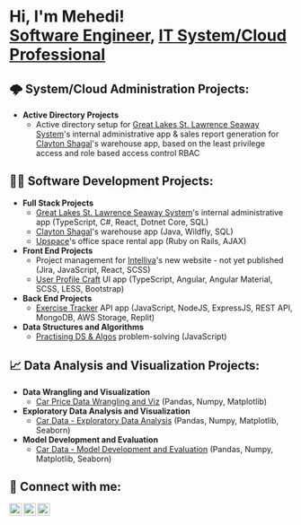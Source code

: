 <h1>Hi, I'm Mehedi! <br/><a href="https://github.com/MehediEhteshum">Software Engineer</a>, <a href="https://www.linkedin.com/in/mehediehteshum/">IT System/Cloud Professional</a></h1>

<h2>🌩️ System/Cloud Administration Projects:</h2>

- <b>Active Directory Projects</b>
  - Active directory setup for [Great Lakes St. Lawrence Seaway System](https://greatlakes-seaway.com/en/)'s internal administrative app & sales report generation for [Clayton Shagal](https://claytonshagal.com/ca/en/home.html)'s warehouse app, based on the least privilege access and role based access control RBAC 

<h2>👨‍💻 Software Development Projects:</h2>

- <b>Full Stack Projects</b>
  - [Great Lakes St. Lawrence Seaway System](https://greatlakes-seaway.com/en/)'s internal administrative app (TypeScript, C#, React, Dotnet Core, SQL)
  - [Clayton Shagal](https://claytonshagal.com/ca/en/home.html)'s warehouse app (Java, Wildfly, SQL)
  - [Upspace](https://upspace.ca/)'s office space rental app (Ruby on Rails, AJAX)
- <b>Front End Projects</b>
  - Project management for [Intelliva](https://intelliva.ca/)'s new website - not yet published (Jira, JavaScript, React, SCSS)
  - [User Profile Craft](https://github.com/MehediEhteshum/Craft-Project) UI app (TypeScript, Angular, Angular Material, SCSS, LESS, Bootstrap)
- <b>Back End Projects</b>
  - [Exercise Tracker](https://github.com/MehediEhteshum/FCC-ExerciseTracker) API app (JavaScript, NodeJS, ExpressJS, REST API, MongoDB, AWS Storage, Replit)
- <b>Data Structures and Algorithms</b>
  - [Practising DS & Algos](https://github.com/MehediEhteshum/AlgoChallenges-JS) problem-solving (JavaScript)

<h2>📈 Data Analysis and Visualization Projects:</h2>

- <b>Data Wrangling and Visualization</b>
  - [Car Price Data Wrangling and Viz](https://github.com/MehediEhteshum/CarPriceDataWranglingViz/blob/master/CarPrice-DataWrangling%26Viz.ipynb) (Pandas, Numpy, Matplotlib)
- <b>Exploratory Data Analysis and Visualization</b>
  - [Car Data - Exploratory Data Analysis](https://github.com/MehediEhteshum/CarDataExploratoryAnalysisViz/blob/master/CarData-EDA%26Viz.ipynb) (Pandas, Numpy, Matplotlib, Seaborn)
- <b>Model Development and Evaluation</b>
  - [Car Data - Model Development and Evaluation](https://github.com/MehediEhteshum/CarDataModelDevEvaluation/blob/master/CarData-MDE.ipynb) (Pandas, Numpy, Matplotlib, Seaborn)

<h2> 🤳 Connect with me:</h2>

[<img align="left" alt="MehediEhteshum | LinkedIn" width="22px" src="https://cdn.jsdelivr.net/npm/simple-icons@v3/icons/linkedin.svg" />][linkedin]
[<img align="left" alt="MehediEhteshum | Twitter" width="22px" src="https://cdn.jsdelivr.net/npm/simple-icons@v3/icons/twitter.svg" />][twitter]
<!--
[<img align="left" alt="MehediEhteshum | Facebook" width="22px" src="https://cdn.jsdelivr.net/npm/simple-icons@v3/icons/facebook.svg" />][facebook]
-->
[<img align="left" alt="MehediEhteshum | Instagram" width="22px" src="https://cdn.jsdelivr.net/npm/simple-icons@v3/icons/instagram.svg" />][instagram]

[linkedin]: https://www.linkedin.com/in/mehediehteshum/
[twitter]: https://twitter.com/Mehedi_Ehteshum
[facebook]: https://www.instagram.com/mehedi.ehteshum/
[instagram]: https://www.instagram.com/mehedi.ehteshum/

<!--
**MehediEhteshum/MehediEhteshum** is a ✨ _special_ ✨ repository because its `README.md` (this file) appears on your GitHub profile.

Here are some ideas to get you started:

- 🔭 I’m currently working on ...
- 🌱 I’m currently learning ...
- 👯 I’m looking to collaborate on ...
- 🤔 I’m looking for help with ...
- 💬 Ask me about ...
- 📫 How to reach me: ...
- 😄 Pronouns: ...
- ⚡ Fun fact: ...
-->
